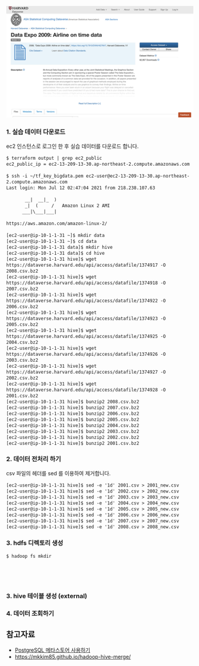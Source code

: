 
![hive-samle](https://github.com/gnosia93/bigdata-on-aws/blob/main/workshop/images/hive-sample-data1.png)


### 1. 실습 데이터 다운로드 ###

ec2 인스턴스로 로그인 한 후 실습 데이터를 다운로드 합니다.

```
$ terraform output | grep ec2_public
ec2_public_ip = ec2-13-209-13-30.ap-northeast-2.compute.amazonaws.com

$ ssh -i ~/tf_key_bigdata.pem ec2-user@ec2-13-209-13-30.ap-northeast-2.compute.amazonaws.com
Last login: Mon Jul 12 02:47:04 2021 from 218.238.107.63

       __|  __|_  )
       _|  (     /   Amazon Linux 2 AMI
      ___|\___|___|

https://aws.amazon.com/amazon-linux-2/

[ec2-user@ip-10-1-1-31 ~]$ mkdir data
[ec2-user@ip-10-1-1-31 ~]$ cd data
[ec2-user@ip-10-1-1-31 data]$ mkdir hive
[ec2-user@ip-10-1-1-31 data]$ cd hive
[ec2-user@ip-10-1-1-31 hive]$ wget https://dataverse.harvard.edu/api/access/datafile/1374917 -O 2008.csv.bz2
[ec2-user@ip-10-1-1-31 hive]$ wget https://dataverse.harvard.edu/api/access/datafile/1374918 -O 2007.csv.bz2
[ec2-user@ip-10-1-1-31 hive]$ wget https://dataverse.harvard.edu/api/access/datafile/1374922 -O 2006.csv.bz2
[ec2-user@ip-10-1-1-31 hive]$ wget https://dataverse.harvard.edu/api/access/datafile/1374923 -O 2005.csv.bz2
[ec2-user@ip-10-1-1-31 hive]$ wget https://dataverse.harvard.edu/api/access/datafile/1374925 -O 2004.csv.bz2
[ec2-user@ip-10-1-1-31 hive]$ wget https://dataverse.harvard.edu/api/access/datafile/1374926 -O 2003.csv.bz2
[ec2-user@ip-10-1-1-31 hive]$ wget https://dataverse.harvard.edu/api/access/datafile/1374927 -O 2002.csv.bz2
[ec2-user@ip-10-1-1-31 hive]$ wget https://dataverse.harvard.edu/api/access/datafile/1374928 -O 2001.csv.bz2
[ec2-user@ip-10-1-1-31 hive]$ bunzip2 2008.csv.bz2
[ec2-user@ip-10-1-1-31 hive]$ bunzip2 2007.csv.bz2
[ec2-user@ip-10-1-1-31 hive]$ bunzip2 2006.csv.bz2
[ec2-user@ip-10-1-1-31 hive]$ bunzip2 2005.csv.bz2
[ec2-user@ip-10-1-1-31 hive]$ bunzip2 2004.csv.bz2
[ec2-user@ip-10-1-1-31 hive]$ bunzip2 2003.csv.bz2
[ec2-user@ip-10-1-1-31 hive]$ bunzip2 2002.csv.bz2
[ec2-user@ip-10-1-1-31 hive]$ bunzip2 2001.csv.bz2
```

### 2. 데이터 전처리 하기 ###

csv 파일의 헤더를 sed 를 이용하여 제거합니다. 

```
[ec2-user@ip-10-1-1-31 hive]$ sed -e '1d' 2001.csv > 2001_new.csv
[ec2-user@ip-10-1-1-31 hive]$ sed -e '1d' 2002.csv > 2002_new.csv
[ec2-user@ip-10-1-1-31 hive]$ sed -e '1d' 2003.csv > 2003_new.csv
[ec2-user@ip-10-1-1-31 hive]$ sed -e '1d' 2004.csv > 2004_new.csv
[ec2-user@ip-10-1-1-31 hive]$ sed -e '1d' 2005.csv > 2005_new.csv
[ec2-user@ip-10-1-1-31 hive]$ sed -e '1d' 2006.csv > 2006_new.csv
[ec2-user@ip-10-1-1-31 hive]$ sed -e '1d' 2007.csv > 2007_new.csv
[ec2-user@ip-10-1-1-31 hive]$ sed -e '1d' 2008.csv > 2008_new.csv
```

### 3. hdfs 디렉토리 생성 ###
```
$ hadoop fs mkdir





```

### 3. hive 테이블 생성 (external) ###


### 4. 데이터 조회하기 ###





## 참고자료 ##

* [PostgreSQL 메타스토어 사용하기](https://aws.amazon.com/ko/premiumsupport/knowledge-center/postgresql-hive-metastore-emr/)
* https://mkkim85.github.io/hadoop-hive-merge/

